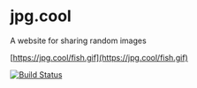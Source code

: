 # jpg.cool
A website for sharing random images


[https://jpg.cool/fish.gif](https://jpg.cool/fish.gif)


[![Build Status](https://semaphoreci.com/api/v1/abehaskins/jpg-cool/branches/master/badge.svg)](https://semaphoreci.com/abehaskins/jpg-cool)
